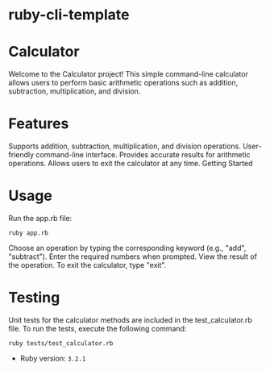 # ruby-cli-template

# Calculator

Welcome to the Calculator project! This simple command-line calculator allows users to perform basic arithmetic operations such as addition, subtraction, multiplication, and division.

# Features

Supports addition, subtraction, multiplication, and division operations.
User-friendly command-line interface.
Provides accurate results for arithmetic operations.
Allows users to exit the calculator at any time.
Getting Started

# Usage

Run the app.rb file:

```
ruby app.rb
```

Choose an operation by typing the corresponding keyword (e.g., "add", "subtract").
Enter the required numbers when prompted.
View the result of the operation.
To exit the calculator, type "exit".


# Testing

Unit tests for the calculator methods are included in the test_calculator.rb file. To run the tests, execute the following command:

```
ruby tests/test_calculator.rb
```

- Ruby version: `3.2.1`
